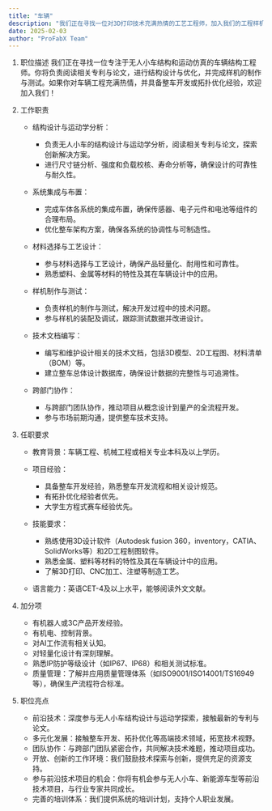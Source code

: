 ```yaml
---
title: "车辆"
description: "我们正在寻找一位对3D打印技术充满热情的工艺工程师，加入我们的工程样机开发团队。"
date: 2025-02-03
author: "ProFabX Team"
---
```


1. 职位描述
我们正在寻找一位专注于无人小车结构和运动仿真的车辆结构工程师。你将负责阅读相关专利与论文，进行结构设计与优化，并完成样机的制作与测试。如果你对车辆工程充满热情，并具备整车开发或拓扑优化经验，欢迎加入我们！

2. 工作职责
   * 结构设计与运动学分析：
     * 负责无人小车的结构设计与运动学分析，阅读相关专利与论文，探索创新解决方案。
     * 进行尺寸链分析、强度和负载校核、寿命分析等，确保设计的可靠性与耐久性。

   * 系统集成与布置：
     * 完成车体各系统的集成布置，确保传感器、电子元件和电池等组件的合理布局。
     * 优化整车架构方案，确保各系统的协调性与可制造性。

   * 材料选择与工艺设计：
     * 参与材料选择与工艺设计，确保产品轻量化、耐用性和可靠性。
     * 熟悉塑料、金属等材料的特性及其在车辆设计中的应用。

   * 样机制作与测试：
     * 负责样机的制作与测试，解决开发过程中的技术问题。
     * 参与样机的装配及调试，跟踪测试数据并改进设计。

   * 技术文档编写：
     * 编写和维护设计相关的技术文档，包括3D模型、2D工程图、材料清单（BOM）等。
     * 建立整车总体设计数据库，确保设计数据的完整性与可追溯性。

   * 跨部门协作：
     * 与跨部门团队协作，推动项目从概念设计到量产的全流程开发。
     * 参与市场前期沟通，提供整车技术支持。

3.  任职要求
    * 教育背景：车辆工程、机械工程或相关专业本科及以上学历。
    * 项目经验：
      * 具备整车开发经验，熟悉整车开发流程和相关设计规范。
      * 有拓扑优化经验者优先。
      * 大学生方程式赛车经验优先。

    * 技能要求：
      *  熟练使用3D设计软件（Autodesk fusion 360，inventory，CATIA、SolidWorks等）和2D工程制图软件。
      *  熟悉金属、塑料等材料的特性及其在车辆设计中的应用。
      *  了解3D打印、CNC加工、注塑等制造工艺。
    * 语言能力：英语CET-4及以上水平，能够阅读外文文献。

4. 加分项
   * 有机器人或3C产品开发经验。
   * 有机电、控制背景。
   * 对AI工作流有相关认知。
   * 对轻量化设计有深刻理解。
   * 熟悉IP防护等级设计（如IP67、IP68）和相关测试标准。
   * 质量管理：了解并应用质量管理体系（如ISO9001/ISO14001/TS16949等），确保生产流程符合标准。


5. 职位亮点
   * 前沿技术：深度参与无人小车结构设计与运动学探索，接触最新的专利与论文。
   * 多元化发展：接触整车开发、拓扑优化等高端技术领域，拓宽技术视野。
   * 团队协作：与跨部门团队紧密合作，共同解决技术难题，推动项目成功。
   * 开放、创新的工作环境：我们鼓励技术探索与创新，提供充足的资源支持。
   * 参与前沿技术项目的机会：你将有机会参与无人小车、新能源车型等前沿技术项目，与行业专家共同成长。
   * 完善的培训体系：我们提供系统的培训计划，支持个人职业发展。



